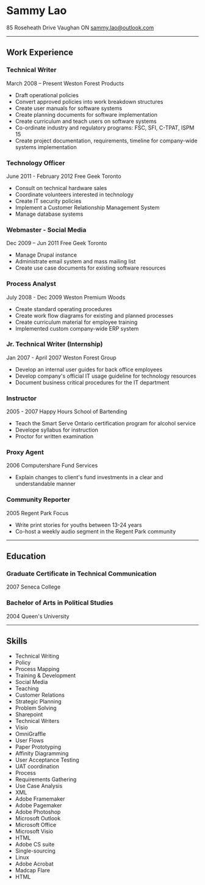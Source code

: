 # Sammy Lao
85 Roseheath Drive Vaughan ON 
sammy.lao@outlook.com

*****

## Work Experience

### Technical Writer
March 2008 – Present
Weston Forest Products
- Draft operational policies
- Convert approved policies into work breakdown structures
- Create user manuals for software systems
- Create planning documents for software implementation
- Create curriculum and teach users on software systems
- Co-ordinate industry and regulatory programs: FSC, SFI, C-TPAT, ISPM 15
- Create project documentation, requirements, timeline for company-wide systems implementation 

### Technology Officer
June 2011 - February 2012
Free Geek Toronto
- Consult on technical hardware sales
- Coordinate volunteers interested in technology
- Create IT security policies
- Implement a Customer Relationship Management System 
- Manage database systems

### Webmaster - Social Media
Dec 2009 – Jun 2011
Free Geek Toronto
- Manage Drupal instance
- Administrate email system and mass mailing list
- Create use case documents for existing software resources

### Process Analyst
July 2008 - Dec 2009
Weston Premium Woods
- Create standard operating procedures
- Create work flow diagrams for existing and planned processes
- Create curriculum material for employee training
- Implemented custom company-wide ERP system

### Jr. Technical Writer (Internship) 
Jan 2007 - April 2007
Weston Forest Group
- Develop an internal user guides for back office employees
- Develop company's official IT usage guideline for technology resources
- Document business critical procedures for the IT department

### Instructor
2005 - 2007
Happy Hours School of Bartending
- Teach the Smart Serve Ontario certification program for alcohol service
- Develope syllabus for instruction
- Proctor for written examination

### Proxy Agent
2006
Computershare Fund Services
- Explain changes to client's fund investments in a clear and understandable manner

### Community Reporter
2005
Regent Park Focus
- Write print stories for youths between 13-24 years
- Co-host a weekly audio segment in the Regent Park community

****

## Education

### Graduate Certificate in Technical Communication
2007
Seneca College

### Bachelor of Arts in Political Studies
2004
Queen's University

****

## Skills
- Technical Writing 
- Policy 
- Process Mapping 
- Training & Development 
- Social Media 
- Teaching 
- Customer Relations 
- Strategic Planning 
- Problem Solving
- Sharepoint 
- Technical Writers 
- Visio 
- OmniGraffle 
- User Flows 
- Paper Prototyping 
- Affinity Diagramming 
- User Acceptance Testing 
- UAT coordination 
- Process 
- Requirements Gathering 
- Use Case Analysis 
- XML 
- Adobe Framemaker
- Adobe Pagemaker
- Adobe Photoshop
- Microsoft Outlook
- Microsoft Office
- Microsoft Visio	
- HTML
- Adobe CS suite
- Single-sourcing
- Linux
- Adobe Acrobat
- Madcap Flare
- HTML
